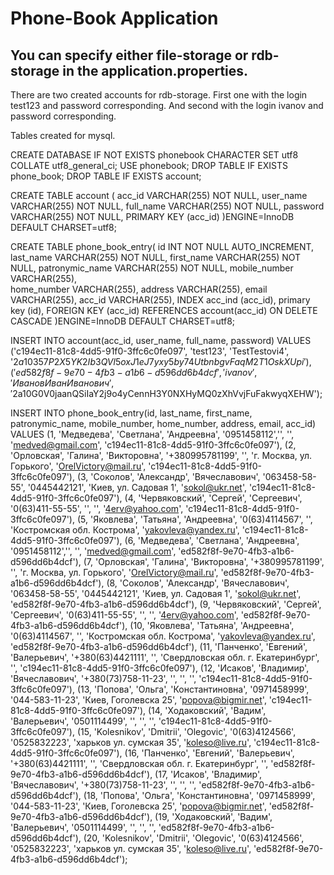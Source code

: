 # Phone-Book Application

## You can specify either file-storage or rdb-storage in the application.properties.

There are two created accounts for rdb-storage. 
First one with the login test123 and password corresponding.
And second with the login ivanov and password corresponding.

Tables created for mysql.


CREATE DATABASE IF NOT EXISTS phonebook CHARACTER SET utf8 COLLATE utf8_general_ci;
USE phonebook;
DROP TABLE IF EXISTS phone_book;
DROP TABLE IF EXISTS account;

CREATE TABLE account (
	acc_id VARCHAR(255) NOT NULL,
	user_name VARCHAR(255) NOT NULL, 
	full_name VARCHAR(255) NOT NULL, 
    password VARCHAR(255) NOT NULL,
	PRIMARY KEY (acc_id)
)ENGINE=InnoDB DEFAULT CHARSET=utf8;

CREATE TABLE phone_book_entry(
	id INT NOT NULL AUTO_INCREMENT,
	last_name VARCHAR(255) NOT NULL, 
	first_name VARCHAR(255) NOT NULL, 
	patronymic_name VARCHAR(255) NOT NULL,
	mobile_number VARCHAR(255),  
	home_number VARCHAR(255), 
	address VARCHAR(255), 
	email VARCHAR(255), 
	acc_id VARCHAR(255), 
	INDEX acc_ind (acc_id),
	primary key (id),
	FOREIGN KEY (acc_id)
        REFERENCES account(acc_id)
        ON DELETE CASCADE
)ENGINE=InnoDB DEFAULT CHARSET=utf8;


INSERT INTO account(acc_id, user_name, full_name, password) VALUES
('c194ec11-81c8-4dd5-91f0-3ffc6c0fe097', 'test123', 'TestTestovi4', '$2a$10$357P2X5YK2Ib3QVl5oxJ1eJ7yxy5by74UtbnbgvFaqM2T1OskXUpi'),
('ed582f8f-9e70-4fb3-a1b6-d596dd6b4dcf', 'ivanov', 'Иванов Иван Иванович', '$2a$10$G0V0jaanQSiIaY2j9o4yCennH3Y0NXHyMQ0zXhVvjFuFakwyqXEHW');


INSERT INTO phone_book_entry(id, last_name, first_name, patronymic_name, mobile_number, home_number, address, email, acc_id) VALUES
(1, 'Медведева', 'Светлана', 'Андреевна', '0951458112','', '', 'medved@gmail.com', 'c194ec11-81c8-4dd5-91f0-3ffc6c0fe097'),
(2, 'Орловская', 'Галина', 'Викторовна', '+380995781199', '', 'г. Москва, ул. Горького', 'OrelVictory@mail.ru', 'c194ec11-81c8-4dd5-91f0-3ffc6c0fe097'),
(3, 'Соколов', 'Александр', 'Вячеславович', '063458-58-55', '0445442121', 'Киев, ул. Садовая 1', 'sokol@ukr.net', 'c194ec11-81c8-4dd5-91f0-3ffc6c0fe097'),
(4, 'Червяковский', 'Сергей', 'Сергеевич', '0(63)411-55-55', '', '', '4erv@yahoo.com', 'c194ec11-81c8-4dd5-91f0-3ffc6c0fe097'),
(5, 'Яковлева', 'Татьяна', 'Андреевна', '0(63)4114567', '', 'Костромская обл. Кострома', 'yakovleva@yandex.ru', 'c194ec11-81c8-4dd5-91f0-3ffc6c0fe097'),
(6, 'Медведева', 'Светлана', 'Андреевна', '0951458112','', '', 'medved@gmail.com', 'ed582f8f-9e70-4fb3-a1b6-d596dd6b4dcf'),
(7, 'Орловская', 'Галина', 'Викторовна', '+380995781199', '', 'г. Москва, ул. Горького', 'OrelVictory@mail.ru', 'ed582f8f-9e70-4fb3-a1b6-d596dd6b4dcf'),
(8, 'Соколов', 'Александр', 'Вячеславович', '063458-58-55', '0445442121', 'Киев, ул. Садовая 1', 'sokol@ukr.net', 'ed582f8f-9e70-4fb3-a1b6-d596dd6b4dcf'),
(9, 'Червяковский', 'Сергей', 'Сергеевич', '0(63)411-55-55', '', '', '4erv@yahoo.com', 'ed582f8f-9e70-4fb3-a1b6-d596dd6b4dcf'),
(10, 'Яковлева', 'Татьяна', 'Андреевна', '0(63)4114567', '', 'Костромская обл. Кострома', 'yakovleva@yandex.ru', 'ed582f8f-9e70-4fb3-a1b6-d596dd6b4dcf'),
(11, 'Панченко', 'Евгений', 'Валерьевич', '+380(63)4421111', '', 'Свердловская обл. г. Екатеринбург', '', 'c194ec11-81c8-4dd5-91f0-3ffc6c0fe097'),
(12, 'Исаков', 'Владимир', 'Вячеславович', '+380(73)758-11-23', '', '', '', 'c194ec11-81c8-4dd5-91f0-3ffc6c0fe097'),
(13, 'Попова', 'Ольга', 'Константиновна', '0971458999', '044-583-11-23', 'Киев, Гоголевска 25', 'popova@bigmir.net', 'c194ec11-81c8-4dd5-91f0-3ffc6c0fe097'),
(14, 'Ходаковский', 'Вадим', 'Валерьевич', '0501114499', '', '', '', 'c194ec11-81c8-4dd5-91f0-3ffc6c0fe097'),
(15, 'Kolesnikov', 'Dmitrii', 'Olegovic', '0(63)4124566', '0525832223', 'харьков ул. сумская 35', 'koleso@live.ru', 'c194ec11-81c8-4dd5-91f0-3ffc6c0fe097'),
(16, 'Панченко', 'Евгений', 'Валерьевич', '+380(63)4421111', '', 'Свердловская обл. г. Екатеринбург', '', 'ed582f8f-9e70-4fb3-a1b6-d596dd6b4dcf'),
(17, 'Исаков', 'Владимир', 'Вячеславович', '+380(73)758-11-23', '', '', '', 'ed582f8f-9e70-4fb3-a1b6-d596dd6b4dcf'),
(18, 'Попова', 'Ольга', 'Константиновна', '0971458999', '044-583-11-23', 'Киев, Гоголевска 25', 'popova@bigmir.net', 'ed582f8f-9e70-4fb3-a1b6-d596dd6b4dcf'),
(19, 'Ходаковский', 'Вадим', 'Валерьевич', '0501114499', '', '', '', 'ed582f8f-9e70-4fb3-a1b6-d596dd6b4dcf'),
(20, 'Kolesnikov', 'Dmitrii', 'Olegovic', '0(63)4124566', '0525832223', 'харьков ул. сумская 35', 'koleso@live.ru', 'ed582f8f-9e70-4fb3-a1b6-d596dd6b4dcf');
